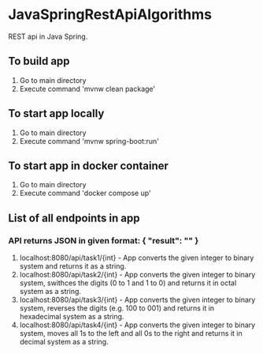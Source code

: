# JavaSpringRestApiAlgorithms
REST api in Java Spring.

## To build app
1. Go to main directory
2. Execute command 'mvnw clean package'

## To start app locally
1. Go to main directory
2. Execute command 'mvnw spring-boot:run'

## To start app in docker container
1. Go to main directory
2. Execute command 'docker compose up'

## List of all endpoints in app
### API returns JSON in given format: { "result": "" }
1. localhost:8080/api/task1/{int} - App converts the given integer to binary system and returns it as a string.
2. localhost:8080/api/task2/{int} - App converts the given integer to binary system, swithces the digits (0 to 1 and 1 to 0) and returns it in octal system as a string.
3. localhost:8080/api/task3/{int} - App converts the given integer to binary system, reverses the digits (e.g. 100 to 001) and returns it in hexadecimal system as a string.
4. localhost:8080/api/task4/{int} - App converts the given integer to binary system, moves all 1s to the left and all 0s to the right and returns it in decimal system as a string.

